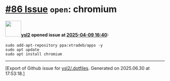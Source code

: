 # [\#86 Issue](https://github.com/ysl2/.dotfiles/issues/86) `open`: chromium

#### <img src="https://avatars.githubusercontent.com/u/39717545?u=3a56d7b47e1688f70c83e440ba0835f8d24c43e3&v=4" width="50">[ysl2](https://github.com/ysl2) opened issue at [2025-04-09 16:40](https://github.com/ysl2/.dotfiles/issues/86):

```
sudo add-apt-repository ppa:xtradeb/apps -y
sudo apt update
sudo apt install chromium
```




-------------------------------------------------------------------------------



[Export of Github issue for [ysl2/.dotfiles](https://github.com/ysl2/.dotfiles). Generated on 2025.06.30 at 17:53:18.]
